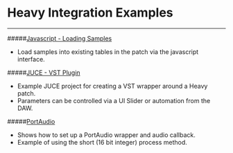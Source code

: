 # Heavy Integration Examples
---
#####[Javascript - Loading Samples](https://github.com/enzienaudio/examples/tree/master/javascript/loading_samples)

* Load samples into existing tables in the patch via the javascript interface.


#####[JUCE - VST Plugin](https://github.com/enzienaudio/examples/tree/master/juce/audio_plugin)

* Example JUCE project for creating a VST wrapper around a Heavy patch.
* Parameters can be controlled via a UI Slider or automation from the DAW.


#####[PortAudio](https://github.com/enzienaudio/examples/tree/master/portaudio)

* Shows how to set up a PortAudio wrapper and audio callback.
* Example of using the short (16 bit integer) process method.

